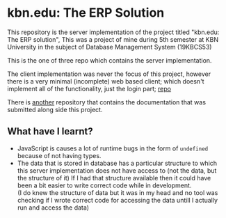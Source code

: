 kbn.edu: The ERP Solution
=========================

This repository is the server implementation of the project titled "kbn.edu:
The ERP solution", This was a project of mine during 5th semester at KBN
University in the subject of Database Management System (19KBCS53)

This is the one of three repo which contains the server implementation.

The client implementation was never the focus of this project, however there is
a very minimal (incomplete) web based client; which doesn't implement all of the
functionality, just the login part;
[repo](https://github.com/SyedFasiuddin/university-erp-client)

There is [another](https://github.com/SyedFasiuddin/university-erp-doc)
repository that contains the documentation that was submitted along side this
project.

What have I learnt?
-------------------

- JavaScript is causes a lot of runtime bugs in the form of `undefined` because
  of not having types.
- The data that is stored in database has a particular structure to which this
  server implementation does not have access to (not the data, but the
  structure of it) If I had that structure available then it could have been a
  bit easier to write correct code while in development.\
  (I do knew the structure of data but it was in my head and no tool was
  checking if I wrote correct code for accessing the data untill I actually run
  and access the data)
